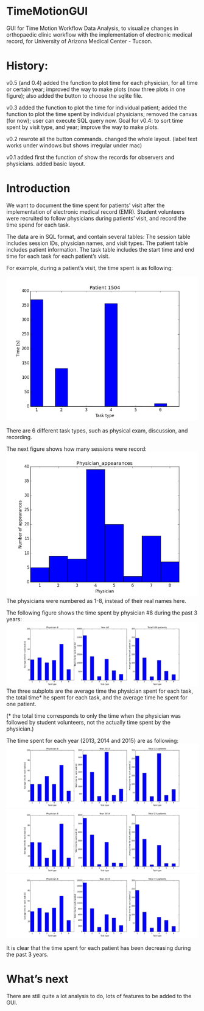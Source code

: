 # TimeMotionGUI

GUI for Time Motion Workflow Data Analysis, to visualize changes in orthopaedic clinic workflow with the implementation of electronic medical record, for University of Arizona Medical Center - Tucson.

# History:
v0.5 (and 0.4) added the function to plot time for each physician, for all time or certain year; improved the way to make plots (now three plots in one figure); also added the button to choose the sqlite file.

v0.3 added the function to plot the time for individual patient; added the function to plot the time spent by individual physicians; removed the canvas (for now); user can execute SQL query now. Goal for v0.4: to sort time spent by visit type, and year; improve the way to make plots.

v0.2 rewrote all the button commands. changed the whole layout. (label text works under windows but shows irregular under mac)

v0.1 added first the function of show the records for observers and physicians. added basic layout.

# Introduction

We want to document the time spent for patients' visit after the implementation of electronic medical record (EMR). Student volunteers were recruited to follow physicians during patients’ visit, and record the time spend for each task.

The data are in SQL format, and contain several tables: The session table includes session IDs, physician names, and visit types. The patient table includes patient information. The task table includes the start time and end time for each task for each patient’s visit.

For example, during a patient’s visit, the time spent is as following:

![Example patient’s visit](Plots/Patient/Patient_1504.png)

There are 6 different task types, such as physical exam, discussion, and recording. 

The next figure shows how many sessions were record:
![Physician session recorded during the past 3 years](Plots/Physician/Physician_appearances.png)
The physicians were numbered as 1-8, instead of their real names here.

The following figure shows the time spent by physician #8 during the past 3 years:
![Time* spent by physician 8 during the past 3 years](Plots/Physician/Physician_8_Year_All_3figs.png)
The three subplots are the average time the physician spent for each task, the total time* he spent for each task, and the average time he spent for one patient.

(* the total time corresponds to only the time when the physician was followed by student volunteers, not the actually time spent by the physician.)

The time spent for each year (2013, 2014 and 2015) are as following:
![Time* spent by physician 8 during 2013](Plots/Physician/Physician_8_Year_2013_3figs.png)
![Time* spent by physician 8 during 2014](Plots/Physician/Physician_8_Year_2014_3figs.png)
![Time* spent by physician 8 during 2015](Plots/Physician/Physician_8_Year_2015_3figs.png)

It is clear that the time spent for each patient has been decreasing during the past 3 years.

# What’s next

There are still quite a lot analysis to do, lots of features to be added to the GUI.
